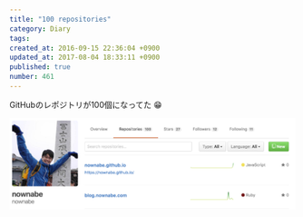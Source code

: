 ```yaml
---
title: "100 repositories"
category: Diary
tags: 
created_at: 2016-09-15 22:36:04 +0900
updated_at: 2017-08-04 18:33:11 +0900
published: true
number: 461
---
```


GitHubのレポジトリが100個になってた :grin: 

<img width="1012" alt="スクリーンショット 2016-09-15 22.34.39.png (477.6 kB)" src="/images/2016/09/15/1.png">

